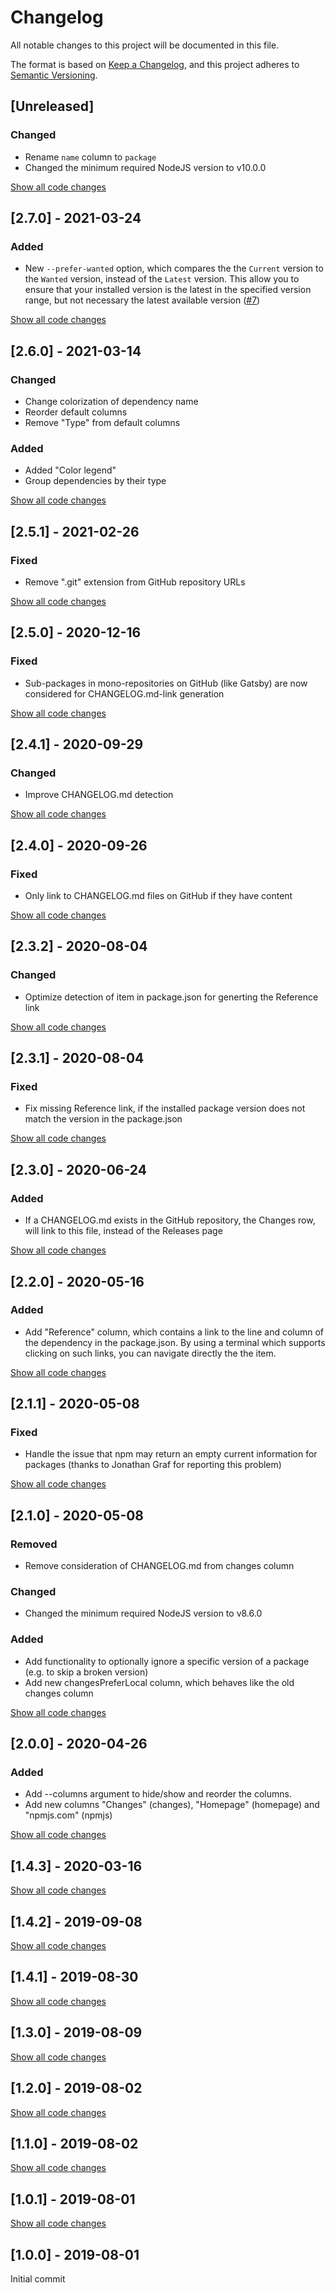 # Changelog

All notable changes to this project will be documented in this file.

The format is based on [Keep a Changelog](https://keepachangelog.com/en/1.0.0/),
and this project adheres to [Semantic Versioning](https://semver.org/spec/v2.0.0.html).

## [Unreleased]

### Changed

- Rename `name` column to `package`
- Changed the minimum required NodeJS version to v10.0.0

[Show all code changes](https://github.com/jens-duttke/check-outdated/compare/v2.7.0...HEAD)

## [2.7.0] - 2021-03-24

### Added

- New `--prefer-wanted` option, which compares the the `Current` version to the `Wanted` version, instead of the `Latest` version. This allow you to ensure that your installed version is the latest in the specified version range, but not necessary the latest available version ([#7](https://github.com/jens-duttke/check-outdated/issues/7))

[Show all code changes](https://github.com/jens-duttke/check-outdated/compare/v2.6.0...v2.7.0)

## [2.6.0] - 2021-03-14

### Changed

- Change colorization of dependency name
- Reorder default columns
- Remove "Type" from default columns

### Added

- Added "Color legend"
- Group dependencies by their type

[Show all code changes](https://github.com/jens-duttke/check-outdated/compare/v2.5.1...v2.6.0)

## [2.5.1] - 2021-02-26

### Fixed

- Remove ".git" extension from GitHub repository URLs

[Show all code changes](https://github.com/jens-duttke/check-outdated/compare/v2.5.0...v2.5.1)

## [2.5.0] - 2020-12-16

### Fixed

- Sub-packages in mono-repositories on GitHub (like Gatsby) are now considered for CHANGELOG.md-link generation

[Show all code changes](https://github.com/jens-duttke/check-outdated/compare/v2.4.1...v2.5.0)

## [2.4.1] - 2020-09-29

### Changed

- Improve CHANGELOG.md detection

[Show all code changes](https://github.com/jens-duttke/check-outdated/compare/v2.4.0...v2.4.1)

## [2.4.0] - 2020-09-26

### Fixed

- Only link to CHANGELOG.md files on GitHub if they have content

[Show all code changes](https://github.com/jens-duttke/check-outdated/compare/v2.3.2...v2.4.0)

## [2.3.2] - 2020-08-04

### Changed

- Optimize detection of item in package.json for generting the Reference link

[Show all code changes](https://github.com/jens-duttke/check-outdated/compare/v2.3.1...v2.3.2)

## [2.3.1] - 2020-08-04

### Fixed

- Fix missing Reference link, if the installed package version does not match the version in the package.json

[Show all code changes](https://github.com/jens-duttke/check-outdated/compare/v2.3.0...v2.3.1)

## [2.3.0] - 2020-06-24

### Added

- If a CHANGELOG.md exists in the GitHub repository, the Changes row, will link to this file, instead of the Releases page

[Show all code changes](https://github.com/jens-duttke/check-outdated/compare/v2.2.0...v2.3.0)

## [2.2.0] - 2020-05-16

### Added

- Add "Reference" column, which contains a link to the line and column of the dependency in the package.json.
  By using a terminal which supports clicking on such links, you can navigate directly the the item.

[Show all code changes](https://github.com/jens-duttke/check-outdated/compare/v2.1.1...v2.2.0)

## [2.1.1] - 2020-05-08

### Fixed

- Handle the issue that npm may return an empty current information for packages (thanks to Jonathan Graf for reporting this problem)

[Show all code changes](https://github.com/jens-duttke/check-outdated/compare/v2.1.0...v2.1.1)

## [2.1.0] - 2020-05-08

### Removed

- Remove consideration of CHANGELOG.md from changes column

### Changed

- Changed the minimum required NodeJS version to v8.6.0

### Added

- Add functionality to optionally ignore a specific version of a package (e.g. to skip a broken version)
- Add new changesPreferLocal column, which behaves like the old changes column

[Show all code changes](https://github.com/jens-duttke/check-outdated/compare/v2.0.0...v2.1.0)

## [2.0.0] - 2020-04-26

### Added

- Add --columns argument to hide/show and reorder the columns.
- Add new columns "Changes" (changes), "Homepage" (homepage) and "npmjs.com" (npmjs)

[Show all code changes](https://github.com/jens-duttke/check-outdated/compare/v1.4.3...v2.0.0)

## [1.4.3] - 2020-03-16

[Show all code changes](https://github.com/jens-duttke/check-outdated/compare/v1.4.2...v1.4.3)

## [1.4.2] - 2019-09-08

[Show all code changes](https://github.com/jens-duttke/check-outdated/compare/v1.4.1...v1.4.2)

## [1.4.1] - 2019-08-30

[Show all code changes](https://github.com/jens-duttke/check-outdated/compare/v1.3.0...v1.4.1)

## [1.3.0] - 2019-08-09

[Show all code changes](https://github.com/jens-duttke/check-outdated/compare/v1.2.0...v1.3.0)

## [1.2.0] - 2019-08-02

[Show all code changes](https://github.com/jens-duttke/check-outdated/compare/v1.1.0...v1.2.0)

## [1.1.0] - 2019-08-02

[Show all code changes](https://github.com/jens-duttke/check-outdated/compare/v1.0.1...v1.1.0)

## [1.0.1] - 2019-08-01

[Show all code changes](https://github.com/jens-duttke/check-outdated/compare/8fa4721...v1.0.1)

## [1.0.0] - 2019-08-01

Initial commit
